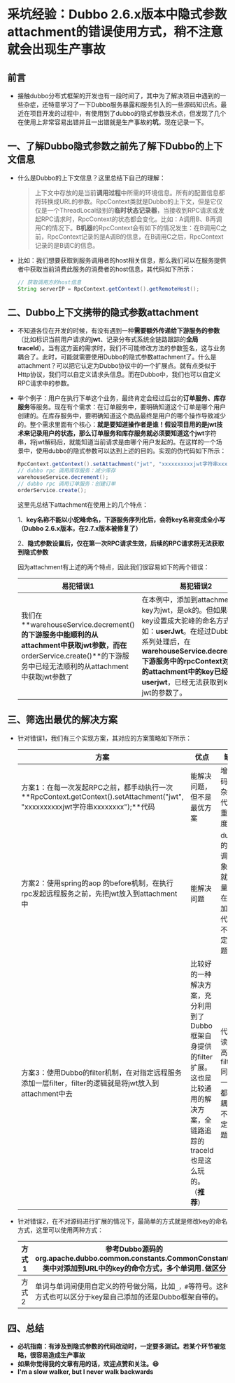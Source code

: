# 采坑经验：Dubbo 2.6.x版本中隐式参数attachment的错误使用方式，稍不注意就会出现生产事故

## 前言

* 接触dubbo分布式框架的开发也有一段时间了，其中为了解决项目中遇到的一些杂症，还特意学习了一下Dubbo服务暴露和服务引入的一些源码知识点。最近在项目开发的过程中，有使用到了dubbo的隐式参数技术点，但发现了几个在使用上非常容易出错并且一出错就是生产事故的**坑**，现在记录一下。

## 一、了解Dubbo隐式参数之前先了解下Dubbo的上下文信息

* 什么是Dubbo的上下文信息？这里总结下自己的理解：

  > 上下文中存放的是当前**调用过程**中所需的环境信息。所有的配置信息都将转换成URL的参数。RpcContext类就是Dubbo的上下文，但是它仅仅是一个ThreadLocal级别的**临时状态记录器**，当接收到RPC请求或发起RPC请求时，RpcContext的状态都会变化。比如：A调用B、B再调用C的情况下。**B机器**的RpcContext会有如下的情况发生：在B调用C之前，RpcContext记录的是A调B的信息，在B调用C之后，RpcContext记录的是B调C的信息。

* 比如：我们想要获取到服务调用者的host相关信息，那么我们可以在服务提供者中获取当前消费此服务的消费者的host信息，其代码如下所示：

  ```java
  // 获取调用方的host信息
  String serverIP = RpcContext.getContext().getRemoteHost();
  ```

## 二、Dubbo上下文携带的隐式参数attachment

* 不知道各位在开发的时候，有没有遇到一种**需要额外传递给下游服务的参数**（比如标识当前用户请求的**jwt**、记录分布式系统全链路跟踪的**全局traceId**）。当有这方面的需求时，我们不可能修改方法的参数签名，这与业务耦合了。此时，可能就需要使用Dubbo的隐式参数attachment了。什么是attachment？可以把它认定为Dubbo协议中的一个扩展点。就有点类似于Http协议，我们可以自定义请求头信息。而在Dubbo中，我们也可以自定义RPC请求中的参数。

* 举个例子：用户在执行下单这个业务，最终肯定会经过后台的**订单服务、库存服务**等服务。现在有个需求：在订单服务中，要明确知道这个订单是哪个用户创建的。在库存服务中，要明确知道这个商品最终是用户的哪个操作导致减少的。整个需求里面有个核心：**就是要知道操作者是谁！**假设项目用的是jwt技术来记录用户的状态，那么订单服务和库存服务就必须要知道这个**jwt**字符串，将jwt解码后，就能知道当前请求是由哪个用户发起的。在这样的一个场景中，使用dubbo的隐式参数可以达到上述的目的。实现的伪代码如下所示：

  ```java
  RpcContext.getContext().setAttachment("jwt", "xxxxxxxxxxjwt字符串xxxxxxxx");
  // dubbo rpc 调用库存服务：减少库存
  warehouseService.decrement();
  // dubbo rpc 调用订单服务：创建订单
  orderService.create();
  ```

  这里先总结下attachment在使用上的几个特点：

  1、**key名称不能以小驼峰命名，下游服务序列化后，会将key名称变成全小写（Dubbo 2.6.x版本，在2.7.x版本被修复了）**

  2、**隐式参数设置后，仅在第一次RPC请求生效，后续的RPC请求将无法获取到隐式参数**

  因为attachment有上述的两个特点，因此我们很容易如下的两个错误：

  | 易犯错误1                                                    | 易犯错误2                                                    |
  | ------------------------------------------------------------ | ------------------------------------------------------------ |
  | 我们在**warehouseService.decrement()**的下游服务中能顺利的从attachment中获取jwt参数，而在**orderService.create()**的下游服务中已经无法顺利的从attachment中获取jwt参数了 | 在本例中，添加到attachment中的key为jwt，是ok的。但如果我们把key设置成大驼峰的命名方式，比如：**userJwt**。在经过Dubbo的一系列处理后，在**warehouseService.decrement()**下游服务中的rpcContext对象中的attachment中的key已经变成了**userjwt**，已经无法获取到key为jwt的参数了。 |

## 三、筛选出最优的解决方案

* 针对错误1，我们有三个实现方案，其对应的方案策略如下所示：

  | 方案                                                         | 优点                                                         | 缺点                                                         |
  | ------------------------------------------------------------ | ------------------------------------------------------------ | ------------------------------------------------------------ |
  | 方案1：在每一次发起RPC之前，都手动执行一次**RpcContext.getContext().setAttachment("jwt", "xxxxxxxxxxjwt字符串xxxxxxxx");**代码 | 能解决问题，但不是最优方案                                   | 增加编码的复杂度和代码的重复度。                             |
  | 方案2：使用spring的aop 的before机制，在执行rpc发起远程服务之前，先把jwt放入到attachment中 | 能解决问题                                                   | dubbo的远程调用对象本身就很重量，现在再添加一层代理，不利于定位问题。 |
  | 方案3：使用Dubbo的filter机制，在对指定远程服务添加一层filter，filter的逻辑就是将jwt放入到attachment中去 | 比较好的一种解决方案，充分利用到了Dubbo框架自身提供的filter扩展。这也是比较通用的解决方案，全链路追踪的traceId也是这么玩的。（**推荐**） | 代码阅读性不高，filter同aop一样，都是解耦的，不利于定位问题。 |

* 针对错误2，在不对源码进行扩展的情况下，最简单的方式就是修改key的命名方式，这里可以使用两种方式：

  | 方式1 | 参考Dubbo源码的org.apache.dubbo.common.constants.CommonConstants类中对添加到URL中的key的命令方式，多个单词用`.`做区分 |
  | ----- | ------------------------------------------------------------ |
  | 方式2 | 单词与单词间使用自定义的符号做分隔，比如`_，#`等符号。这种方式也可以区分于key是自己添加的还是Dubbo框架自带的。 |

## 四、总结

* **必坑指南：有涉及到隐式参数的代码改动时，一定要多测试。若某个环节被忽略，很容易造成生产事故**
* **如果你觉得我的文章有用的话，欢迎点赞和关注。:laughing:**
* **I'm a slow walker, but I never walk backwards**

